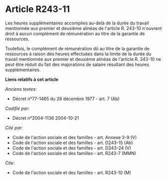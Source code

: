 # Article R243-11

Les heures supplémentaires accomplies au-delà de la durée du travail mentionnée aux premier et deuxième alinéas de l'article
R. 243-10 n'ouvrent droit à aucun complément de rémunération au titre de la garantie de ressources.

Toutefois, le complément de rémunération dû au titre de la garantie de ressources à raison des heures effectuées dans la
limite de la durée du travail mentionnée aux premier et deuxième alinéas de l'article R. 243-10 ne peut être réduit du fait
des majorations de salaire résultant des heures supplémentaires.

**Liens relatifs à cet article**

_Anciens textes_:

  - Décret n°77-1465 du 28 décembre 1977 - art. 7 (Ab)

_Codifié par_:

  - Décret n°2004-1136 2004-10-21

_Cité par_:

  - Code de l'action sociale et des familles - art. Annexe 3-9 (V)
  - Code de l'action sociale et des familles - art. D243-15 (Ab)
  - Code de l'action sociale et des familles - art. D243-24 (V)
  - Code de l'action sociale et des familles - art. R243-7 (MMN)

_Cite_:

  - Code de l'action sociale et des familles - art. R243-10 (M)
